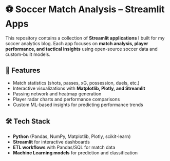 # ⚽ Soccer Match Analysis – Streamlit Apps

This repository contains a collection of **Streamlit applications** I built for my soccer analytics blog. Each app focuses on **match analysis, player performance, and tactical insights** using open-source soccer data and custom-built models.  

## 🚀 Features
- Match statistics (shots, passes, xG, possession, duels, etc.)  
- Interactive visualizations with **Matplotlib, Plotly, and Streamlit**  
- Passing network and heatmap generation  
- Player radar charts and performance comparisons  
- Custom ML-based insights for predicting performance trends  

## 🛠️ Tech Stack
- **Python** (Pandas, NumPy, Matplotlib, Plotly, scikit-learn)  
- **Streamlit** for interactive dashboards  
- **ETL workflows** with Pandas/SQL for match data  
- **Machine Learning models** for prediction and classification  
